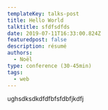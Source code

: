```yaml
---
templateKey: talks-post
title: Hello World
talktitle: sfdfsdfds
date: 2019-07-11T16:33:00.824Z
featuredpost: false
description: résumé
authors:
  - Noël
type: conference (30-45min)
tags:
  - web
---
```

ughsdksdkdfdfbfsfdbfjkdfj
